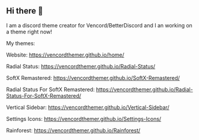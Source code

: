 ## Hi there 👋

I am a discord theme creator for Vencord/BetterDiscord and I an working on a theme right now!

My themes:

Website: https://vencordthemer.github.io/home/

Radial Status: https://vencordthemer.github.io/Radial-Status/

SoftX Remastered: https://vencordthemer.github.io/SoftX-Remastered/

Radial Status For SoftX Remastered: https://vencordthemer.github.io/Radial-Status-For-SoftX-Remastered/

Vertical Sidebar: https://vencordthemer.github.io/Vertical-Sidebar/

Settings Icons: https://vencordthemer.github.io/Settings-Icons/

Rainforest: https://vencordthemer.github.io/Rainforest/
